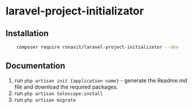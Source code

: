 # laravel-project-initializator

## Installation

```bash
    composer require ronasit/laravel-project-initializator --dev
```

## Documentation
 1. run `php artisan init {application name}` - generate the Readme.md file and download the required packages.
 2. run `php artisan telescope:install`
 3. run `php artisan migrate`